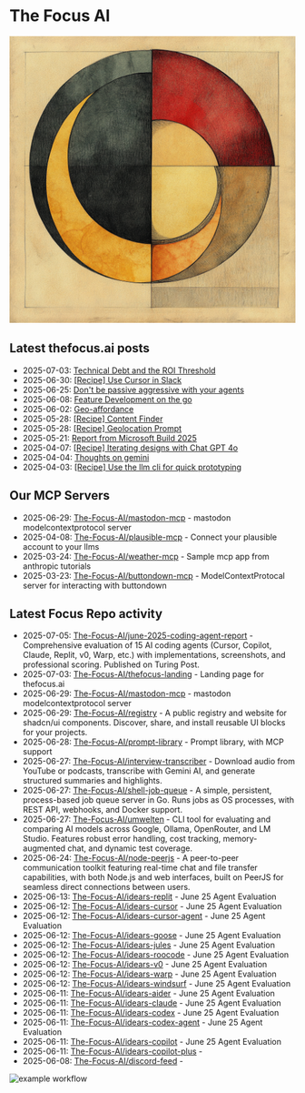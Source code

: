 # The Focus AI

![logo](../img/thefocusai.png)

## Latest thefocus.ai posts

 - 2025-07-03: [Technical Debt and the ROI Threshold](https://thefocus.ai/posts/technical-debt-and-the-roi-threshhold/)
 - 2025-06-30: [[Recipe] Use Cursor in Slack](https://thefocus.ai/recipes/use-cursor-in-slack/)
 - 2025-06-25: [Don't be passive aggressive with your agents](https://thefocus.ai/posts/dont-be-passive-aggressive/)
 - 2025-06-08: [Feature Development on the go](https://thefocus.ai/posts/feature-development-on-the-go/)
 - 2025-06-02: [Geo-affordance](https://thefocus.ai/posts/geo-affordance/)
 - 2025-05-28: [[Recipe] Content Finder](https://thefocus.ai/recipes/content-finder/)
 - 2025-05-28: [[Recipe] Geolocation Prompt](https://thefocus.ai/recipes/geolocation-prompt/)
 - 2025-05-21: [Report from Microsoft Build 2025](https://thefocus.ai/posts/microsoft-build-2025/)
 - 2025-04-07: [[Recipe] Iterating designs with Chat GPT 4o](https://thefocus.ai/recipes/iterating-designs-with-chatgpt4o/)
 - 2025-04-04: [Thoughts on gemini](https://thefocus.ai/posts/thoughts-on-gemini/)
 - 2025-04-03: [[Recipe] Use the llm cli for quick prototyping](https://thefocus.ai/recipes/llm-for-quick-prototyping/)

## Our MCP Servers

 - 2025-06-29: [The-Focus-AI/mastodon-mcp](https://github.com/The-Focus-AI/mastodon-mcp) - mastodon modelcontextprotocol server
 - 2025-04-08: [The-Focus-AI/plausible-mcp](https://github.com/The-Focus-AI/plausible-mcp) - Connect your plausible account to your llms
 - 2025-03-24: [The-Focus-AI/weather-mcp](https://github.com/The-Focus-AI/weather-mcp) - Sample mcp app from anthropic tutorials
 - 2025-03-23: [The-Focus-AI/buttondown-mcp](https://github.com/The-Focus-AI/buttondown-mcp) - ModelContextProtocal server for interacting with buttondown

## Latest Focus Repo activity

 - 2025-07-05: [The-Focus-AI/june-2025-coding-agent-report](https://github.com/The-Focus-AI/june-2025-coding-agent-report) - Comprehensive evaluation of 15 AI coding agents (Cursor, Copilot, Claude, Replit, v0, Warp, etc.) with implementations, screenshots, and professional scoring. Published on Turing Post.
 - 2025-07-03: [The-Focus-AI/thefocus-landing](https://github.com/The-Focus-AI/thefocus-landing) - Landing page for thefocus.ai
 - 2025-06-29: [The-Focus-AI/mastodon-mcp](https://github.com/The-Focus-AI/mastodon-mcp) - mastodon modelcontextprotocol server
 - 2025-06-29: [The-Focus-AI/registry](https://github.com/The-Focus-AI/registry) - A public registry and website for shadcn/ui components. Discover, share, and install reusable UI blocks for your projects.
 - 2025-06-28: [The-Focus-AI/prompt-library](https://github.com/The-Focus-AI/prompt-library) - Prompt library, with MCP support
 - 2025-06-27: [The-Focus-AI/interview-transcriber](https://github.com/The-Focus-AI/interview-transcriber) - Download audio from YouTube or podcasts, transcribe with Gemini AI, and generate structured summaries and highlights.
 - 2025-06-27: [The-Focus-AI/shell-job-queue](https://github.com/The-Focus-AI/shell-job-queue) - A simple, persistent, process-based job queue server in Go. Runs jobs as OS processes, with REST API, webhooks, and Docker support.
 - 2025-06-27: [The-Focus-AI/umwelten](https://github.com/The-Focus-AI/umwelten) - CLI tool for evaluating and comparing AI models across Google, Ollama, OpenRouter, and LM Studio. Features robust error handling, cost tracking, memory-augmented chat, and dynamic test coverage.
 - 2025-06-24: [The-Focus-AI/node-peerjs](https://github.com/The-Focus-AI/node-peerjs) - A peer-to-peer communication toolkit featuring real-time chat and file transfer capabilities, with both Node.js and web interfaces, built on PeerJS for seamless direct connections between users.
 - 2025-06-13: [The-Focus-AI/idears-replit](https://github.com/The-Focus-AI/idears-replit) - June 25 Agent Evaluation
 - 2025-06-12: [The-Focus-AI/idears-cursor](https://github.com/The-Focus-AI/idears-cursor) - June 25 Agent Evaluation
 - 2025-06-12: [The-Focus-AI/idears-cursor-agent](https://github.com/The-Focus-AI/idears-cursor-agent) - June 25 Agent Evaluation
 - 2025-06-12: [The-Focus-AI/idears-goose](https://github.com/The-Focus-AI/idears-goose) - June 25 Agent Evaluation
 - 2025-06-12: [The-Focus-AI/idears-jules](https://github.com/The-Focus-AI/idears-jules) - June 25 Agent Evaluation
 - 2025-06-12: [The-Focus-AI/idears-roocode](https://github.com/The-Focus-AI/idears-roocode) - June 25 Agent Evaluation
 - 2025-06-12: [The-Focus-AI/idears-v0](https://github.com/The-Focus-AI/idears-v0) - June 25 Agent Evaluation
 - 2025-06-12: [The-Focus-AI/idears-warp](https://github.com/The-Focus-AI/idears-warp) - June 25 Agent Evaluation
 - 2025-06-12: [The-Focus-AI/idears-windsurf](https://github.com/The-Focus-AI/idears-windsurf) - June 25 Agent Evaluation
 - 2025-06-11: [The-Focus-AI/idears-aider](https://github.com/The-Focus-AI/idears-aider) - June 25 Agent Evaluation
 - 2025-06-11: [The-Focus-AI/idears-claude](https://github.com/The-Focus-AI/idears-claude) - June 25 Agent Evaluation
 - 2025-06-11: [The-Focus-AI/idears-codex](https://github.com/The-Focus-AI/idears-codex) - June 25 Agent Evaluation
 - 2025-06-11: [The-Focus-AI/idears-codex-agent](https://github.com/The-Focus-AI/idears-codex-agent) - June 25 Agent Evaluation
 - 2025-06-11: [The-Focus-AI/idears-copilot](https://github.com/The-Focus-AI/idears-copilot) - June 25 Agent Evaluation
 - 2025-06-11: [The-Focus-AI/idears-copilot-plus](https://github.com/The-Focus-AI/idears-copilot-plus) - 
 - 2025-06-08: [The-Focus-AI/discord-feed](https://github.com/The-Focus-AI/discord-feed) - 

![example workflow](https://github.com/The-Focus-AI/.github/actions/workflows/build.yml/badge.svg)
